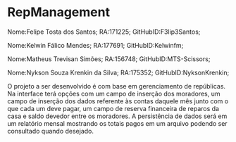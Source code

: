 # RepManagement

Nome:Felipe Tosta dos Santos; RA:171225; GitHubID:F3lip3Santos;

Nome:Kelwin Fálico Mendes; RA:177691; GitHubID:Kelwinfm;

Nome:Matheus Trevisan Simões; RA:156748; GitHubID:MTS-Scissors;

Nome:Nykson Souza Krenkin da Silva; RA:175352; GitHubID:NyksonKrenkin;


  O projeto a ser desenvolvido é com base em gerenciamento de repúblicas. Na interface terá opções com um campo de inserção dos moradores, um campo de inserção dos dados referente às contas daquele mês junto com o que cada um deve pagar, um campo de reserva financeira de reparos da casa e saldo devedor entre os moradores. A persistência de dados será em um relatório mensal mostrando os totais pagos em um arquivo podendo ser consultado quando desejado.

